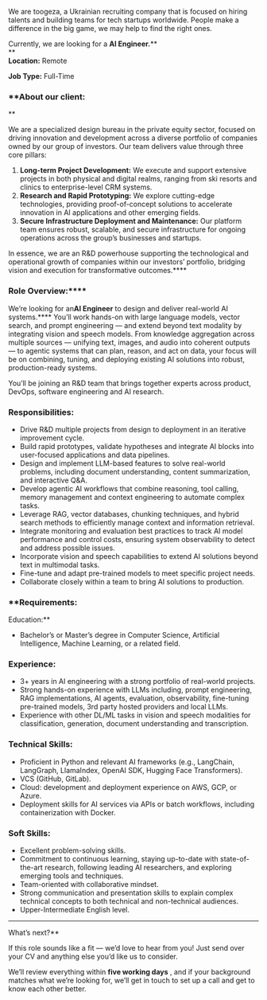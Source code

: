 We are toogeza, a Ukrainian recruiting company that is focused on hiring
talents and building teams for tech startups worldwide. People make a
difference in the big game, we may help to find the right ones.

Currently, we are looking for a **AI Engineer.****  
**  
**Location:** Remote

**Job Type:** Full-Time

### **About our client:  
**

We are a specialized design bureau in the private equity sector, focused on
driving innovation and development across a diverse portfolio of companies
owned by our group of investors. Our team delivers value through three core
pillars:

  1. **Long-term Project Development:** We execute and support extensive projects in both physical and digital realms, ranging from ski resorts and clinics to enterprise-level CRM systems.
  2. **Research and Rapid Prototyping:** We explore cutting-edge technologies, providing proof-of-concept solutions to accelerate innovation in AI applications and other emerging fields.
  3. **Secure Infrastructure Deployment and Maintenance:** Our platform team ensures robust, scalable, and secure infrastructure for ongoing operations across the group’s businesses and startups.

In essence, we are an R&D powerhouse supporting the technological and
operational growth of companies within our investors’ portfolio, bridging
vision and execution for transformative outcomes.****

### Role Overview:****

We’re looking for an**AI Engineer** to design and deliver real-world AI
systems.**** You’ll work hands-on with large language models, vector search,
and prompt engineering — and extend beyond text modality by integrating vision
and speech models. From knowledge aggregation across multiple sources —
unifying text, images, and audio into coherent outputs — to agentic systems
that can plan, reason, and act on data, your focus will be on combining,
tuning, and deploying existing AI solutions into robust, production-ready
systems.  
  
You’ll be joining an R&D team that brings together experts across product,
DevOps, software engineering and AI research.

### **Responsibilities:**

  * Drive R&D multiple projects from design to deployment in an iterative improvement cycle.
  * Build rapid prototypes, validate hypotheses and integrate AI blocks into user-focused applications and data pipelines.
  * Design and implement LLM-based features to solve real-world problems, including document understanding, content summarization, and interactive Q&A.
  * Develop agentic AI workflows that combine reasoning, tool calling, memory management and context engineering to automate complex tasks.
  * Leverage RAG, vector databases, chunking techniques, and hybrid search methods to efficiently manage context and information retrieval.
  * Integrate monitoring and evaluation best practices to track AI model performance and control costs, ensuring system observability to detect and address possible issues.
  * Incorporate vision and speech capabilities to extend AI solutions beyond text in multimodal tasks.
  * Fine-tune and adapt pre-trained models to meet specific project needs.
  * Collaborate closely within a team to bring AI solutions to production.

### **Requirements:  
  
Education:**

  * Bachelor’s or Master’s degree in Computer Science, Artificial Intelligence, Machine Learning, or a related field.

### **Experience:**

  * 3+ years in AI engineering with a strong portfolio of real-world projects.
  * Strong hands-on experience with LLMs including, prompt engineering, RAG implementations, AI agents, evaluation, observability, fine-tuning pre-trained models, 3rd party hosted providers and local LLMs.
  * Experience with other DL/ML tasks in vision and speech modalities for classification, generation, document understanding and transcription.

### **Technical Skills:**

  * Proficient in Python and relevant AI frameworks (e.g., LangChain, LangGraph, LlamaIndex, OpenAI SDK, Hugging Face Transformers).
  * VCS (GitHub, GitLab).
  * Cloud: development and deployment experience on AWS, GCP, or Azure.
  * Deployment skills for AI services via APIs or batch workflows, including containerization with Docker.

### **Soft Skills:**

  * Excellent problem-solving skills.
  * Commitment to continuous learning, staying up-to-date with state-of-the-art research, following leading AI researchers, and exploring emerging tools and techniques.
  * Team-oriented with collaborative mindset.
  * Strong communication and presentation skills to explain complex technical concepts to both technical and non-technical audiences.
  * Upper-Intermediate English level.

**********  
What’s next?**

If this role sounds like a fit — we’d love to hear from you! Just send over
your CV and anything else you’d like us to consider.  
  
We’ll review everything within **five working days** , and if your background
matches what we’re looking for, we’ll get in touch to set up a call and get to
know each other better.